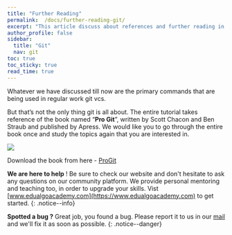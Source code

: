 ```yaml
---
title: "Further Reading"
permalink:  /docs/further-reading-git/
excerpt: "This article discuss about references and further reading in git course"
author_profile: false
sidebar:
  title: "Git"
  nav: git
toc: true
toc_sticky: true
read_time: true
---
```


<script type="text/javascript" async
  src="https://cdn.mathjax.org/mathjax/latest/MathJax.js?config=TeX-MML-AM_CHTML">
</script>

Whatever we have discussed till now are the primary commands that are being used in regular work git vcs.

But that’s not the only thing git is all about. The entire tutorial takes reference of the book named “**Pro Git**”, written by Scott Chacon and Ben Straub and published by Apress. We would like you to go through the entire book once and study the topics again that you are interested in.

<img src="https://git-scm.com/images/progit2.png">

Download the book from here - [ProGit](“https://git-scm.com/book/en/v2”)

<i class="fas fa-lightbulb fa-2x"></i> **We are here to help** ! Be sure to check our website and don't hesitate to ask any questions on our community platform. We provide personal mentoring and teaching too, in order to upgrade your skills. Vist [www.edualgoacademy.com](https://www.edualgoacademy.com) to get started.
{: .notice--info}

<i class="fas fa-bug fa-2x"></i> **Spotted a bug ?** Great job, you found a bug. Please report it to us in our [mail](mailto:founder@edualgoacademy.com) and we'll fix it as soon as possible.
{: .notice--danger}
